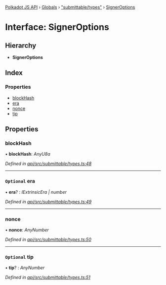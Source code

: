 [Polkadot JS API](../README.md) › [Globals](../globals.md) › ["submittable/types"](../modules/_submittable_types_.md) › [SignerOptions](_submittable_types_.signeroptions.md)

# Interface: SignerOptions

## Hierarchy

* **SignerOptions**

## Index

### Properties

* [blockHash](_submittable_types_.signeroptions.md#blockhash)
* [era](_submittable_types_.signeroptions.md#optional-era)
* [nonce](_submittable_types_.signeroptions.md#nonce)
* [tip](_submittable_types_.signeroptions.md#optional-tip)

## Properties

###  blockHash

• **blockHash**: *AnyU8a*

*Defined in [api/src/submittable/types.ts:48](https://github.com/polkadot-js/api/blob/204cf6769d/packages/api/src/submittable/types.ts#L48)*

___

### `Optional` era

• **era**? : *IExtrinsicEra | number*

*Defined in [api/src/submittable/types.ts:49](https://github.com/polkadot-js/api/blob/204cf6769d/packages/api/src/submittable/types.ts#L49)*

___

###  nonce

• **nonce**: *AnyNumber*

*Defined in [api/src/submittable/types.ts:50](https://github.com/polkadot-js/api/blob/204cf6769d/packages/api/src/submittable/types.ts#L50)*

___

### `Optional` tip

• **tip**? : *AnyNumber*

*Defined in [api/src/submittable/types.ts:51](https://github.com/polkadot-js/api/blob/204cf6769d/packages/api/src/submittable/types.ts#L51)*
